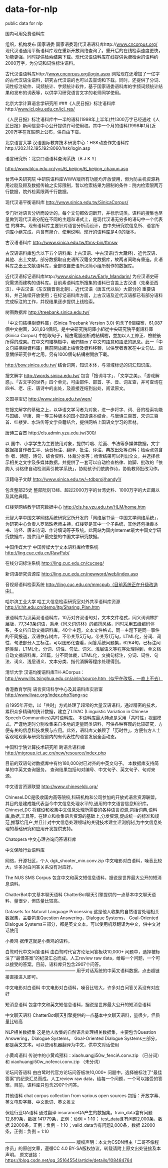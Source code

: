 # data-for-nlp
public data for nlp

国内可用免费语料库

组织，机构发布
国家语委
国家语委现代汉语语料库http://www.cncorpus.org/
现代汉语通用平衡语料库现在重新开放网络查询了。重开后的在线检索速度更快，功能更强，同时提供检索结果下载。现代汉语语料库在线提供免费检索的语料约2000万字，为分词和词性标注语料。

古代汉语语料库http://www.cncorpus.org/login.aspx
网站现在还增加了一亿字的古代汉语生语料，研究古代汉语的也可以去查询和下载。同时，还提供了分词、词性标注软件、词频统计、字频统计软件，基于国家语委语料库的字频词频统计结果和发布的词表等，以供学习研究语言文字的老师同学使用。

北京大学计算语言学研究所
###《人民日报》标注语料库http://www.icl.pku.edu.cn/icl_res/

《人民日报》标注语料库中一半的语料(1998年上半年)共1300万字已经通过《人民日报》新闻信息中心公开提供许可使用权。其中一个月的语料(1998年1月)近200万字在互联网上公布，供自由下载。

北京语言大学
汉语国际教育技术研发中心：HSK动态作文语料库http://202.112.195.192:8060/hsk/login.asp

语言研究所：北京口语语料查询系统（B J K Y）

http://www.blcu.edu.cn/yys/6_beijing/6_beijing_chaxun.asp

台湾中央研究院
中研院语料库ＷＷＷ版所有功能均开放使用，但为防主机资源耗用过剧及顾及数据传输之实际限制，暂以检索结果为限制的条件：院内检索限两万行数据，院外检索限两千行数据。

现代汉语平衡语料库
http://www.sinica.edu.tw/SinicaCorpus/

专门针对语言分析而设计的，每个文句都依词断开，并标示词类。语料的搜集也尽量做到现代汉语分配在不同的主题和语式上，是现代汉语无穷多的语句中一个代表性 的样本。现有语料库主要针对语言分析而设计，由中央研究院信息所、语言所词库小组完成，内含有简介、使用说明，现行的语料库是4.0的版本。

古汉语语料库
http://www.sinica.edu.tw/ftms-bin/ftmsw

古汉语语料库包含以下五个语料库: 上古汉语、中古汉语(含大藏经)、近代汉语、其他、出土文献。部分数据取自史语所汉籍全文数据库，故两者间略有重迭。此语料库之出土文献语料库，全部取自史语所汉简小组所制作的数据库。

近代汉语标记语料库http://www.sinica.edu.tw/Early_Mandarin/
为应汉语史研究需求而建构的语料库。目前素语料库所搜集的语料已含盖上古汉语（先秦至西汉）、中古汉语（东汉魏晋南北朝）、近代汉语（唐五代以后）大部分的 重要语料，并己陆续开放使用；在标记语料库方面，上古汉语及近代汉语都已有部分语料完成标注的工作，并视结果逐步提供上线检索。

树图数据库
http://treebank.sinica.edu.tw/

「中文句結構樹資料庫」(Sinica Treebank Version 3.0) 包含了6個檔案，61,087個中文樹圖，361,834個詞，是中央研究院詞庫小組從中央研究院平衡語料庫 (Sinica Corpus) 中抽取句子，經由電腦剖析成結構樹，並加以人工修正、檢驗後所得的成果。在中文句結構樹中，我們標示了中文句語意和語法的訊息。此一「中文句結構樹資料庫」目前開放網上檢索及資料移轉，以供學者專家在中文句法、語意關係研究參考之用。另有1000個句結構樹開放下載。

http://bow.sinica.edu.tw/
结合词网，知识本体，与领域标记的词汇知识库。

搜文解字
http://words.sinica.edu.tw/
包含「搜词寻字」、「文学之美」、「游戏解惑」、「古文字的世界」四个单元，可由部件、部首、字、音、词互查，并可查询在四书、老、庄、唐诗中的出处，及直接连结到出处，阅读原文。

文国寻宝记
http://www.sinica.edu.tw/wen/

在搜文解字的基础之上，以华语文学习者为对象，进一步将字、词、音的检索功能与国编、华康、南一等三种版本的国小国语课本结合，与唐诗三百首、宋词三百首、红楼梦、水浒传等文学典籍结合，提供网络上国语文学习的素材。

唐诗三百首
http://cls.admin.yzu.edu.tw/300/

以 国中、小学学生为主要使用对象，提供吟唱、绘画、书法等多媒体数据，文字数据报含作者生平、读音标注、翻译、批注、评注、典故出处等资料；检索点包含作 者、诗题、诗句、综合资料、体裁分类等；检索结果可以列出全文，并选择标示相关之文字及多媒体数据。并提供了一套可以自动检查格律、韵脚、批改的「依韵入 诗格律自动检测索引教学系统」，协助孩子们依韵作诗，协助教师批改习作。

汉籍电子文献
http://www.sinica.edu.tw/~tdbproj/handy1/

包含整部25史 整部阮刻13经、超过2000万字的台湾史料、1000万字的大正藏以及其他典籍。

红楼梦网络教学研究数据中心
http://cls.hs.yzu.edu.tw/HLM/home.htm

元智大学中国文学网络系统研究室所开发的「网络展书读—中国文学网络系统」，为研究中心负责人罗凤珠老师主持，红楼梦是其中一个子系统，其他还包括善本书、诗经、唐宋诗词、作诗填词等子系统。此网站为国内Internet最大中国文学研究数据库，提供用户最完整的中国文学研究数据。

中国传媒大学
中国传媒大学文本语料库检索系统
http://ling.cuc.edu.cn/RawPub/

在线分词标注系统
http://ling.cuc.edu.cn/cucseg/

新词语研究资源库
http://ling.cuc.edu.cn/newword/web/index.asp

音视频语料检索系统
http://ling.cuc.edu.cn/mmcpub（目前系统正在升级改造中）

哈尔滨工业大学
哈工大信息检索研究室对外共享语料库资源
http://ir.hit.edu.cn/demo/ltp/Sharing_Plan.htm

该语料库为汉英双语语料库，10万对齐双语句对，文本文件格式，同义词词林扩展版，77,343条词语，秉承《同义词词林》的编撰风格，同时采用五级编码体系，多文档自动文摘语料库，40个主题，文本文件格式，同一主题下是同一事件的不同报道，汉语依存树库，不带关系5万句，带关系1万句，LTML化，分词、词性、句法部分人工标注，可以图形化查看，问答系统问题集，6264句，已标注问题类型，LTML化，分词、词性、句法、词义、浅层语义等程序处理得到，单文档自动文摘语料库，211篇，分不同体裁，LTML化，文摘句标注，分词、词性、句法、词义、浅层语义、文本分类、指代消解等程序处理得到。

清华大学
汉语均衡语料库TH-ACorpus：
http://www.lits.tsinghua.edu.cn/ainlp/source.htm（似乎在改版，一直上不去）

香港教育学院
语言资讯科学中心及其语料库实验室
http://www.livac.org/index.php?lang=sc

自1995年开始，以「共时」方式处理了超常的大量汉语语料，通过精密的技术，累积众多精确的统计数据，建立了LIVAC (Linguistic Variation in Chinese Speech Communities)共时语料库。 本语料库最大特点是采用「共时性」视窗模式，严谨地定时分别收集来自多地的定量同类语料，可供各种客观的比较研究，方便有关的信息科技发展与应用。此外，语料库又兼顾了「历时性」，方便各方人士客观地观察与研究视窗内的有代表性的语言发展全面动态。

中国科学院计算技术研究所
跨语言语料库
http://mtgroup.ict.ac.cn/new/resource/index.php

目前的双语句对数据库中有约180,000对已对齐的中英文句子。 本数据库支持简单的中英文查询服务。 查询结果包括句对编号、中文句子、英文句子、句对来源。

中文语言资源联盟
http://www.chineseldc.org/

ChineseLDC是吸收国内高等院校,科研机构和公司参加的开放式语言资源联盟。其目的是建成能代表当今中文信息处理水平的,通用的中文语言信息知识库。ChineseLDC 将建设和收集中文信息处理所需要的各种语言资源,包括词典,语料库,数据,工具等。在建立和收集语言资源的基础上,分发资源,促成统一的标准和规范,推荐给用户,并且针对中文信息处理领域的关键技术建立评测机制,为中文信息处理的基础研究和应用开发提供支持。

Chatopera
中文心理咨询问答语料库

中文保险行业语料库

网络，开源社区，个人
dgk_shooter_min.conv.zip
中文电影对白语料，噪音比较大，许多对白问答关系没有对应好。

The NUS SMS Corpus
包含中文和英文短信息语料，据说是世界最大公开的短消息语料。

ChatterBot中文基本聊天语料
ChatterBot聊天引擎提供的一点基本中文聊天语料，量很少，但质量比较高。

Datasets for Natural Language Processing
这是他人收集的自然语言处理相关数据集，主要包含Question Answering，Dialogue Systems， Goal-Oriented Dialogue Systems三部分，都是英文文本。可以使用机器翻译为中文，供中文对话使用

小黄鸡
据传这就是小黄鸡的语料。

白鹭时代中文问答语料
由白鹭时代官方论坛问答板块10,000+ 问题中，选择被标注了“最佳答案”的纪录汇总而成。人工review raw data，给每一个问题，一个可以接受的答案。目前，语料库只包含2907个问答。
————————————————
用于对话系统的中英文语料数据，点击超链接直接进入即可。

中文电影对白语料
中文电影对白语料，噪音比较大，许多对白问答关系没有对应好

短消息语料
包含中文和英文短信息语料，据说是世界最大公开的短消息语料

中文聊天语料
ChatterBot聊天引擎提供的一点基本中文聊天语料，量很少，但质量比较高

NLP相关数据集
这是他人收集的自然语言处理相关数据集，主要包含Question Answering，Dialogue Systems， Goal-Oriented Dialogue Systems三部分，都是英文文本。可以使用机器翻译为中文，供中文对话使用

小黄鸡语料
传说中的小黄鸡预料：xiaohuangji50w_fenciA.conv.zip （已分词） 和 xiaohuangji50w_nofenci.conv.zip （未分词）

论坛问答语料
由白鹭时代官方论坛问答板块10,000+ 问题中，选择被标注了“最佳答案”的纪录汇总而成。人工review raw data，给每一个问题，一个可以接受的答案。目前，语料库只包含2907个问答。

其他语料
chat corpus collection from various open sources
包括：开放字幕、英文电影字幕、中文歌词、英文推文

保险行业QA语料
通过翻译 insuranceQA产生的数据集。train_data含有问题12,889条，数据 141779条，正例：负例 = 1:10； test_data含有问题2,000条，数据 22000条，正例：负例 = 1:10；valid_data含有问题2,000条，数据 22000条，正例：负例 = 1:10

 
————————————————
版权声明：本文为CSDN博主「二哥不像程序员」的原创文章，遵循CC 4.0 BY-SA版权协议，转载请附上原文出处链接及本声明。
原文链接：https://blog.csdn.net/qq_35164554/article/details/108484764
